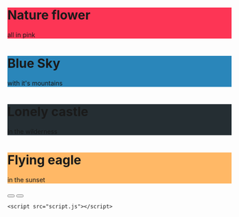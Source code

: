 <html lang="en">
  <head>
    <meta charset="UTF-8" />
    <meta name="viewport" content="width=device-width, initial-scale=1.0" />
    <link rel="stylesheet" href="https://cdnjs.cloudflare.com/ajax/libs/font-awesome/5.15.1/css/all.min.css" />
    <link rel="stylesheet" href="style.css" />
    <title>Vertical Slider</title>
  </head>
  <body>
    <div class="slider-container">
      <div class="left-slide">
        <div style="background-color: #FD3555">
          <h1>Nature flower</h1>
          <p>all in pink</p>
        </div>
        <div style="background-color: #2A86BA">
          <h1>Blue Sky</h1>
          <p>with it's mountains</p>
        </div>
        <div style="background-color: #252E33">
          <h1>Lonely castle</h1>
          <p>in the wilderness</p>
        </div>
        <div style="background-color: #FFB866">
          <h1>Flying eagle</h1>
          <p>in the sunset</p>
        </div>
      </div>
      <div class="right-slide">
        <div style="background-image: url('https://images.unsplash.com/photo-1508768787810-6adc1f613514?ixlib=rb-0.3.5&ixid=eyJhcHBfaWQiOjEyMDd9&s=e27f6661df21ed17ab5355b28af8df4e&auto=format&fit=crop&w=1350&q=80')"></div>
        <div style="background-image: url('https://images.unsplash.com/photo-1519981593452-666cf05569a9?ixlib=rb-0.3.5&ixid=eyJhcHBfaWQiOjEyMDd9&s=90ed8055f06493290dad8da9584a13f7&auto=format&fit=crop&w=715&q=80')"></div>
        <div style="background-image: url('https://images.unsplash.com/photo-1486899430790-61dbf6f6d98b?ixlib=rb-0.3.5&ixid=eyJhcHBfaWQiOjEyMDd9&s=8ecdee5d1b3ed78ff16053b0227874a2&auto=format&fit=crop&w=1002&q=80')"></div>
        <div style="background-image: url('https://images.unsplash.com/photo-1510942201312-84e7962f6dbb?ixlib=rb-0.3.5&ixid=eyJhcHBfaWQiOjEyMDd9&s=da4ca7a78004349f1b63f257e50e4360&auto=format&fit=crop&w=1050&q=80')"></div>
      </div>
      <div class="action-buttons">
        <button class="down-button">
          <i class="fas fa-arrow-down"></i>
        </button>
        <button class="up-button">
          <i class="fas fa-arrow-up"></i>
        </button>
      </div>
    </div>

    <script src="script.js"></script>
  </body>
</html>